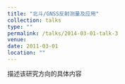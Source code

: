 ```yaml
---
title: "北斗/GNSS反射测量及应用"
collection: talks
type: ""
permalink: /talks/2014-03-01-talk-3
venue: 
date: 2011-03-01
location: ""
---
```


描述该研究方向的具体内容
